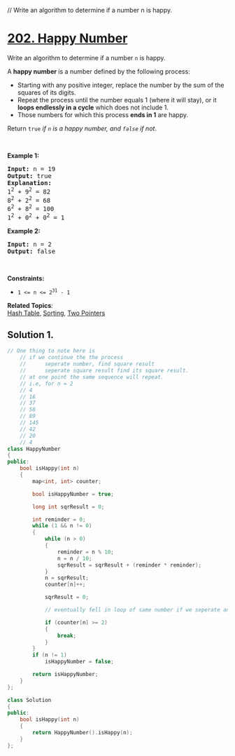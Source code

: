 // Write an algorithm to determine if a number n is happy.


# [202. Happy Number](https://leetcode.com/problems/happy-number/?envType=study-plan&id=programming-skills-i)

<p>
Write an algorithm to determine if a number <code>n</code> is happy.

A <strong>happy number</strong> is a number defined by the following process:
<ul>
<li>Starting with any positive integer, replace the number by the sum of the squares of its digits.</li>
<li>Repeat the process until the number equals 1 (where it will stay), or it <strong>loops endlessly in a cycle</strong> which does not include 1.</li>
<li>Those numbers for which this process <strong>ends in 1</strong> are happy.</li>
</ul>
Return <code>true</code> <em>if <code>n</code> is a happy number, and <code>false</code> if not</em>.
</p>

<p>&nbsp;</p>
<p><strong>Example 1:</strong></p>

<pre><strong>Input:</strong> n = 19
<strong>Output:</strong> true
<strong>Explanation</strong><strong>:</strong>
1<sup>2</sup> + 9<sup>2</sup> = 82
8<sup>2</sup> + 2<sup>2</sup> = 68
6<sup>2</sup> + 8<sup>2</sup> = 100
1<sup>2</sup> + 0<sup>2</sup> + 0<sup>2</sup> = 1
</pre>

<p><strong>Example 2:</strong></p>

<pre><strong>Input:</strong> n = 2
<strong>Output:</strong> false
</pre>

<p>&nbsp;</p>
<p><strong>Constraints:</strong></p>

<ul>
	<li><code>1 <= n <= 2<sup>31</sup> - 1</code></li>
</ul>


**Related Topics**:  
[Hash Table](https://leetcode.com/tag/hash-table/), [Sorting](https://leetcode.com/tag/math/), [Two Pointers](https://leetcode.com/tag/two-pointers/)

## Solution 1.

```cpp
// One thing to note here is
    // if we continue the the process
    //      seperate number, find square result
    //      seperate square result find its square result.
    // at one point the same sequence will repeat.
    // i.e, for n = 2
    // 4
    // 16
    // 37
    // 58
    // 89
    // 145
    // 42
    // 20
    // 4
class HappyNumber
{
public:
    bool isHappy(int n)
    {
        map<int, int> counter;

        bool isHappyNumber = true;

        long int sqrResult = 0;

        int reminder = 0;
        while (1 && n != 0)
        {
            while (n > 0)
            {
                reminder = n % 10;
                n = n / 10;
                sqrResult = sqrResult + (reminder * reminder);
            }
            n = sqrResult;
            counter[n]++;

            sqrResult = 0;

            // eventually fell in loop of same number if we seperate and square

            if (counter[n] >= 2)
            {
                break;
            }
        }
        if (n != 1)
            isHappyNumber = false;

        return isHappyNumber;
    }
};

class Solution
{
public:
    bool isHappy(int n)
    {
        return HappyNumber().isHappy(n);
    }
};
```